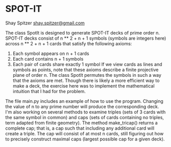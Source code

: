 # SPOT-IT
Shay Spitzer
shay.spitzer@gmail.com

The class SpotIt is designed to generate SPOT-IT decks of prime order n. SPOT-IT decks consist of
n ** 2 + n + 1 symbols (symbols are integers here) across n ** 2 + n + 1 cards that satisfy the following axioms:
1. Each symbol appears on n + 1 cards
2. Each card contains n + 1 symbols
3. Each pair of cards share exactly 1 symbol
If we view cards as lines and symbols as points, note that these axioms describe a finite projective plane of order n.
The class SpotIt permutes the symbols in such a way that the axioms are met. Though there is likely a more efficient way
to make a deck, the exercise here was to implement the mathematical intuition that I had for the problem.

The file main.py includes an example of how to use the program. Changing the value of n to any prime number will
produce the corresponding deck. I'm also working on several methods to examine triples (sets of 3 cards with the same
symbol in common) and caps (sets of cards containing no triples, term adapted from finite geometry). The method
make_tricap() returns a complete cap; that is, a cap such that including any additional card will create a triple.
The cap will consist of at most n cards, still figuring out how to precisely construct maximal caps (largest possible 
cap for a given deck).
